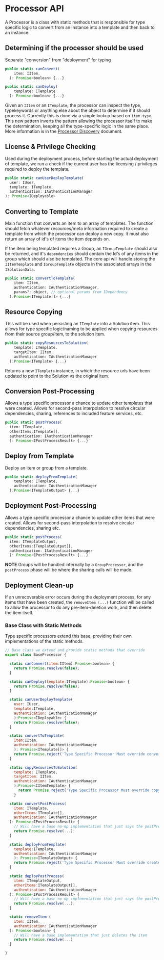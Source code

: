 # Processor API

A Processor is a class with static methods that is responsible for type specific logic to convert from an instance into a template and then back to an instance.

## Determining if the processor should be used

Separate "conversion" from "deployment" for typing

```js
public static canConvert(
    item: IItem,
  ): Promise<boolean> {...}

public static canDeploy(
    template: ITemplate
  ): Promise<boolean> {...}
```

Given an `IItem` or an `ITemplate`, the processor can inspect the type, typekeywords or anything else about the object to determine if it should process it. Currently this is done via a simple lookup based on `item.type`. This new pattern inverts the pattern allowing the processor itself to make the determination, keeping all the type-specific logic in the same place. More information is in the [Processor Discovery](./processor-discovery.md) document.


## License & Privilege Checking

Used during the deployment process, before starting the actual deployment of template, we run a check if the current user has the licensing / privileges required to deploy the template. 

```js
public static canUserDeployTemplate(
  user: IUser,
  template: ITemplate,
  authentication: IAuthenticationManager
): Promise<IDeployable>
```

## Converting to Template
Main function that converts an item to an array of templates. The function should fetch whatever resources/meta information required to create a template from which the processor can deploy a new copy. It must also return an array of id's of items the item depends on. 

If the item being templated requires a Group, an `IGroupTemplate` should also be returned, and it's `dependencies` should contain the Id's of any items in the group which should also be templated. The core api will handle storing the `IItemTemplate` and `IGroupTemplate` objects in the associated arrays in the `ISolutionData`.

```js
public static convertToTemplate(
    item: IItem,
    authentication: IAuthenticationManager,
    params?: object, // optional params from IDependency 
  ):Promise<ITemplate[]> {...}
```

## Resource Copying

This will be used when persisting an `ITemplate` into a Solution item. This allows for type specific logic/naming to be applied when copying resources from their source group/item, to the solution item.

```js
public static copyResourcesToSolution(
    template: ITemplate,
    targetItem: IItem,
    authentication: IAuthenticationManager
  ):Promise<ITemplate> {...}
```

Returns a new `ITemplate` instance, in which the resource urls have been updated to point to the Solution vs the original item.

## Conversion Post-Processing
Allows a type specific processor a chance to update other templates that were created. Allows for second-pass interpolation to resolve circular dependencies, sharing, references to included feature services, etc.

```js
public static postProcess(
  item: ITemplate, 
  otherItems:ITemplate[], 
  authentication: IAuthenticationManager
  ): Promise<IPostProcessResult> {...}`
```

## Deploy from Template

Deploy an item or group from a template.

```js
public static deployFromTemplate(
    template: ITemplate, 
    authentication: IAuthenticationManager
  ):Promise<ITemplateOutput> {...}
```

## Deployment Post-Processing
Allows a type specific processor a chance to update other items that were created. Allows for  second-pass interpolation to resolve circular dependencies, sharing etc.

```js
public static postProcess(
  item: ITemplateOutput, 
  otherItems:ITemplateOutput[], 
  authentication: IAuthenticationManager
  ): Promise<IPostProcessResult> {...}`
```

**NOTE** Groups will be handled internally by a `GroupProcessor`, and the `postProcess` phase will be where the sharing calls will be made.

## Deployment Clean-up
If an unrecoverable error occurs during the deployment process, for any items that have been created, the `removeItem (...)` function will be called to allow the processor to do any pre-item-deletion work, and then delete the item itself.

### Base Class with Static Methods
Type specific processors extend this base, providing their own implementations of the static methods.

```js
// Base class we extend and provide static methods that override
export class BaseProcessor {

  static canConvert(item:IItem):Promise<boolean> {
    return Promise.resolve(false);
  }

  static canDeploy(template:ITemplate):Promise<boolean> {
    return Promise.resolve(false);
  }

  static canUserDeployTemplate(
    user: IUser,
    template:ITemplate,
    authentication: IAuthenticationManager
    ):Promise<IDeployable> {
    return Promise.resolve(false);
  }

  static convertToTemplate(
    item:IItem, 
    authentication: IAuthenticationManager
    ): Promise<ITemplate[]> {
    return Promise.reject('Type Specific Processor Must override convertToTemplate()');
  }

  static copyResourcesToSolution(
    template: ITemplate,
    targetItem: IItem,
    authentication: IAuthenticationManager
    ):Promise<IItemTemplate> {
      return Promise.reject('Type Specific Processor Must override copyResourcesToSolution()');
    }

  static convertPostProcess(
    item: ITemplate, 
    otherItems:ITemplate[], 
    authentication: IAuthenticationManager
  ): Promise<IPostProcessResult> {
    // Will have a base no-op implementation that just says the postProcess was skipped
    return Promise.resolve(...);
  }

  static deployFromTemplate(
    template:ITemplate,
    authentication: IAuthenticationManager
    ): Promise<ITemplateOutput> {
    return Promise.reject('Type Specific Processor Must override createFromTemplate()');
  }

  static deployPostProcess(
    item: ITemplateOutput, 
    otherItems:ITemplateOutput[], 
    authentication: IAuthenticationManager
  ): Promise<IPostProcessResult> {
    // Will have a base no-op implementation that just says the postProcess was skipped
    return Promise.resolve(...);
  }

  static removeItem (
    item: IItem,
    authentication: IAuthenticationManager
  ): Promise<boolean> {
    // Will have a base implementation that just deletes the item
    return Promise.resolve(...)
  }

}
```